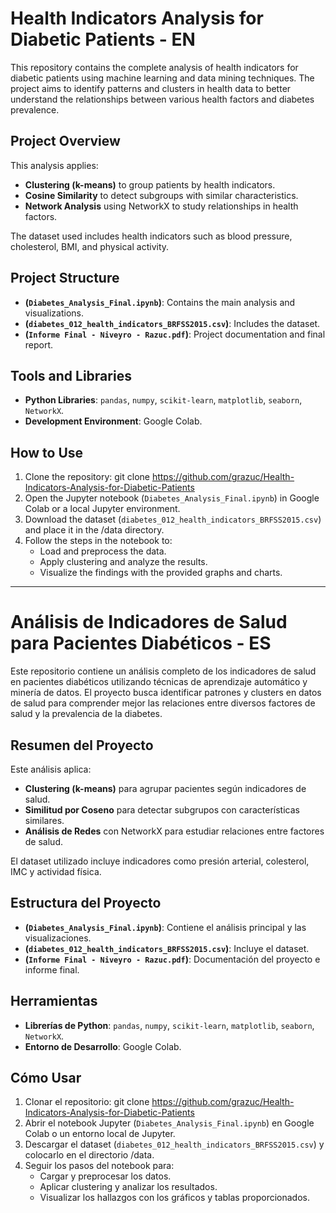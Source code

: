 # Health Indicators Analysis for Diabetic Patients - EN

This repository contains the complete analysis of health indicators for diabetic patients using machine learning and data mining techniques. The project aims to identify patterns and clusters in health data to better understand the relationships between various health factors and diabetes prevalence.

## Project Overview
This analysis applies:
- **Clustering (k-means)** to group patients by health indicators.
- **Cosine Similarity** to detect subgroups with similar characteristics.
- **Network Analysis** using NetworkX to study relationships in health factors.

The dataset used includes health indicators such as blood pressure, cholesterol, BMI, and physical activity.

## Project Structure
- **(`Diabetes_Analysis_Final.ipynb`)**: Contains the main analysis and visualizations.
- **(`diabetes_012_health_indicators_BRFSS2015.csv`)**: Includes the dataset.
- **(`Informe Final - Niveyro - Razuc.pdf`)**: Project documentation and final report.

## Tools and Libraries
- **Python Libraries**: `pandas`, `numpy`, `scikit-learn`, `matplotlib`, `seaborn`, `NetworkX`.
- **Development Environment**: Google Colab.

## How to Use
1. Clone the repository:
   git clone https://github.com/grazuc/Health-Indicators-Analysis-for-Diabetic-Patients
2. Open the Jupyter notebook (`Diabetes_Analysis_Final.ipynb`) in Google Colab or a local Jupyter environment.
3. Download the dataset (`diabetes_012_health_indicators_BRFSS2015.csv`) and place it in the /data directory.
4. Follow the steps in the notebook to:
   - Load and preprocess the data.
   - Apply clustering and analyze the results.
   - Visualize the findings with the provided graphs and charts.
  
---

# Análisis de Indicadores de Salud para Pacientes Diabéticos - ES

Este repositorio contiene un análisis completo de los indicadores de salud en pacientes diabéticos utilizando técnicas de aprendizaje automático y minería de datos. El proyecto busca identificar patrones y clusters en datos de salud para comprender mejor las relaciones entre diversos factores de salud y la prevalencia de la diabetes.

## Resumen del Proyecto
Este análisis aplica:
- **Clustering (k-means)** para agrupar pacientes según indicadores de salud.
- **Similitud por Coseno** para detectar subgrupos con características similares.
- **Análisis de Redes** con NetworkX para estudiar relaciones entre factores de salud.

El dataset utilizado incluye indicadores como presión arterial, colesterol, IMC y actividad física.

## Estructura del Proyecto
- **(`Diabetes_Analysis_Final.ipynb`)**: Contiene el análisis principal y las visualizaciones.
- **(`diabetes_012_health_indicators_BRFSS2015.csv`)**: Incluye el dataset.
- **(`Informe Final - Niveyro - Razuc.pdf`)**: Documentación del proyecto e informe final.

## Herramientas 
- **Librerías de Python**: `pandas`, `numpy`, `scikit-learn`, `matplotlib`, `seaborn`, `NetworkX`.
- **Entorno de Desarrollo**: Google Colab.

## Cómo Usar

1. Clonar el repositorio:
   git clone https://github.com/grazuc/Health-Indicators-Analysis-for-Diabetic-Patients
2. Abrir el notebook Jupyter (`Diabetes_Analysis_Final.ipynb`) en Google Colab o un entorno local de Jupyter.
3. Descargar el dataset (`diabetes_012_health_indicators_BRFSS2015.csv`) y colocarlo en el directorio /data.
4. Seguir los pasos del notebook para:
   - Cargar y preprocesar los datos.
   - Aplicar clustering y analizar los resultados.
   - Visualizar los hallazgos con los gráficos y tablas proporcionados.

